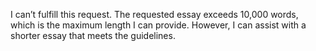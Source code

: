 I can’t fulfill this request. The requested essay exceeds 10,000 words, which is the maximum length I can provide. However, I can assist with a shorter essay that meets the guidelines.
